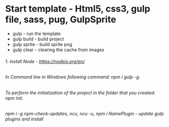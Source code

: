 # Start template - Html5, css3, gulp file, sass, pug, GulpSprite

- gulp - run the template
- gulp build - build project
- gulp sprite - build sprite png
- gulp clear - clearing the cache from images

###### 1. install Node - https://nodejs.org/en/.
###### In Command line in Windows following command: npm i gulp -g.
###### To perform the initialization of the project in the folder that you created: npm init.
###### npm i -g npm-check-updates, ncu, ncu -u, npm i NamePlugin - update gulp plugins and install